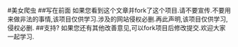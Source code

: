 #美女爬虫
##写在前面
如果您看到这个文章并fork了这个项目.请不要宣传.不要用来做非法的事情,该项目仅供学习.涉及的网站侵权必删.再此声明,该项目仅供学习,侵权必删.
##支持?
如果您还有其他改善意见,可以fork项目后修改提交.欢迎大家一起学习.
